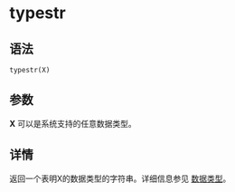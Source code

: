 # typestr

## 语法

`typestr(X)`

## 参数

**X** 可以是系统支持的任意数据类型。

## 详情

返回一个表明X的数据类型的字符串。详细信息参见 [数据类型](../../progr/data_types.md)。

